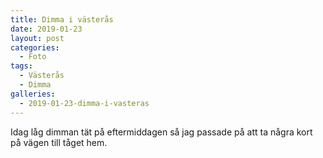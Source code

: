 ```yaml
---
title: Dimma i västerås
date: 2019-01-23
layout: post
categories:
  - Foto
tags:
  - Västerås
  - Dimma
galleries:
  - 2019-01-23-dimma-i-vasteras
---
```


Idag låg dimman tät på eftermiddagen så jag passade på att ta några kort på vägen till tåget hem.
